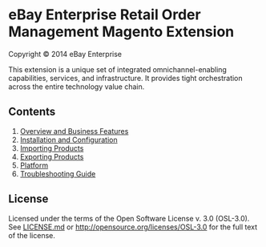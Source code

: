 # eBay Enterprise Retail Order Management Magento Extension

Copyright © 2014 eBay Enterprise

This extension is a unique set of integrated omnichannel-enabling capabilities, services, and infrastructure. It provides tight orchestration across the entire technology value chain.

## Contents

1. [Overview and Business Features](docs/ROM_BUSINESS_FEATURES.md)
1. [Installation and Configuration](docs/INSTALL.md)
1. [Importing Products](docs/PRODUCT_IMPORT.md)
1. [Exporting Products](docs/PRODUCT_EXPORT.md)
1. [Platform](docs/EXCHANGE_PLATFORM.md)
1. [Troubleshooting Guide](docs/ROM_TROUBLESHOOTING.md)

## License

Licensed under the terms of the Open Software License v. 3.0 (OSL-3.0). See [LICENSE.md](LICENSE.md) or http://opensource.org/licenses/OSL-3.0 for the full text of the license.
